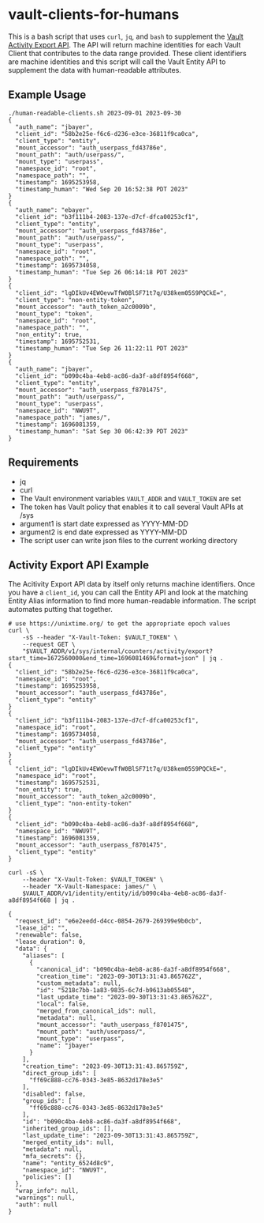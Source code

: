 # vault-clients-for-humans
This is a bash script that uses `curl`, `jq`, and `bash` to supplement the [Vault Activity Export API]([url](https://developer.hashicorp.com/vault/api-docs/system/internal-counters#activity-export)https://developer.hashicorp.com/vault/api-docs/system/internal-counters#activity-export). The API will return machine identities for each Vault Client that contributes to the data range provided. These client identifiers are machine identities and this script will call the Vault Entity API to supplement the data with human-readable attributes.

## Example Usage
```shell
./human-readable-clients.sh 2023-09-01 2023-09-30
{
  "auth_name": "jbayer",
  "client_id": "58b2e25e-f6c6-d236-e3ce-36811f9ca0ca",
  "client_type": "entity",
  "mount_accessor": "auth_userpass_fd43786e",
  "mount_path": "auth/userpass/",
  "mount_type": "userpass",
  "namespace_id": "root",
  "namespace_path": "",
  "timestamp": 1695253958,
  "timestamp_human": "Wed Sep 20 16:52:38 PDT 2023"
}
{
  "auth_name": "ebayer",
  "client_id": "b3f111b4-2083-137e-d7cf-dfca00253cf1",
  "client_type": "entity",
  "mount_accessor": "auth_userpass_fd43786e",
  "mount_path": "auth/userpass/",
  "mount_type": "userpass",
  "namespace_id": "root",
  "namespace_path": "",
  "timestamp": 1695734058,
  "timestamp_human": "Tue Sep 26 06:14:18 PDT 2023"
}
{
  "client_id": "lgDIkUv4EWOevwTfW0BlSF71t7q/U38kem05S9PQCkE=",
  "client_type": "non-entity-token",
  "mount_accessor": "auth_token_a2c0009b",
  "mount_type": "token",
  "namespace_id": "root",
  "namespace_path": "",
  "non_entity": true,
  "timestamp": 1695752531,
  "timestamp_human": "Tue Sep 26 11:22:11 PDT 2023"
}
{
  "auth_name": "jbayer",
  "client_id": "b090c4ba-4eb8-ac86-da3f-a8df8954f668",
  "client_type": "entity",
  "mount_accessor": "auth_userpass_f8701475",
  "mount_path": "auth/userpass/",
  "mount_type": "userpass",
  "namespace_id": "NWU9T",
  "namespace_path": "james/",
  "timestamp": 1696081359,
  "timestamp_human": "Sat Sep 30 06:42:39 PDT 2023"
}
```

## Requirements
* jq
* curl
* The Vault environment variables `VAULT_ADDR` and `VAULT_TOKEN` are set
* The token has Vault policy that enables it to call several Vault APIs at /sys
* argument1 is start date expressed as YYYY-MM-DD
* argument2 is end date expressed as YYYY-MM-DD
* The script user can write json files to the current working directory

## Activity Export API Example
The Acitivity Export API data by itself only returns machine identifiers. 
Once you have a `client_id`, you can call the Entity API and look at the matching Entity Alias information 
to find more human-readable information. The script automates putting that together.

```shell
# use https://unixtime.org/ to get the appropriate epoch values
curl \
    -sS --header "X-Vault-Token: $VAULT_TOKEN" \
    --request GET \
    "$VAULT_ADDR/v1/sys/internal/counters/activity/export?start_time=1672560000&end_time=1696081469&format=json" | jq .
{
  "client_id": "58b2e25e-f6c6-d236-e3ce-36811f9ca0ca",
  "namespace_id": "root",
  "timestamp": 1695253958,
  "mount_accessor": "auth_userpass_fd43786e",
  "client_type": "entity"
}
{
  "client_id": "b3f111b4-2083-137e-d7cf-dfca00253cf1",
  "namespace_id": "root",
  "timestamp": 1695734058,
  "mount_accessor": "auth_userpass_fd43786e",
  "client_type": "entity"
}
{
  "client_id": "lgDIkUv4EWOevwTfW0BlSF71t7q/U38kem05S9PQCkE=",
  "namespace_id": "root",
  "timestamp": 1695752531,
  "non_entity": true,
  "mount_accessor": "auth_token_a2c0009b",
  "client_type": "non-entity-token"
}
{
  "client_id": "b090c4ba-4eb8-ac86-da3f-a8df8954f668",
  "namespace_id": "NWU9T",
  "timestamp": 1696081359,
  "mount_accessor": "auth_userpass_f8701475",
  "client_type": "entity"
}

curl -sS \
    --header "X-Vault-Token: $VAULT_TOKEN" \
    --header "X-Vault-Namespace: james/" \
    $VAULT_ADDR/v1/identity/entity/id/b090c4ba-4eb8-ac86-da3f-a8df8954f668 | jq .

{
  "request_id": "e6e2eedd-d4cc-0854-2679-269399e9b0cb",
  "lease_id": "",
  "renewable": false,
  "lease_duration": 0,
  "data": {
    "aliases": [
      {
        "canonical_id": "b090c4ba-4eb8-ac86-da3f-a8df8954f668",
        "creation_time": "2023-09-30T13:31:43.865762Z",
        "custom_metadata": null,
        "id": "5218c7bb-1a83-9835-6c7d-b9613ab05548",
        "last_update_time": "2023-09-30T13:31:43.865762Z",
        "local": false,
        "merged_from_canonical_ids": null,
        "metadata": null,
        "mount_accessor": "auth_userpass_f8701475",
        "mount_path": "auth/userpass/",
        "mount_type": "userpass",
        "name": "jbayer"
      }
    ],
    "creation_time": "2023-09-30T13:31:43.865759Z",
    "direct_group_ids": [
      "ff69c888-cc76-0343-3e85-8632d178e3e5"
    ],
    "disabled": false,
    "group_ids": [
      "ff69c888-cc76-0343-3e85-8632d178e3e5"
    ],
    "id": "b090c4ba-4eb8-ac86-da3f-a8df8954f668",
    "inherited_group_ids": [],
    "last_update_time": "2023-09-30T13:31:43.865759Z",
    "merged_entity_ids": null,
    "metadata": null,
    "mfa_secrets": {},
    "name": "entity_6524d8c9",
    "namespace_id": "NWU9T",
    "policies": []
  },
  "wrap_info": null,
  "warnings": null,
  "auth": null
}

```
